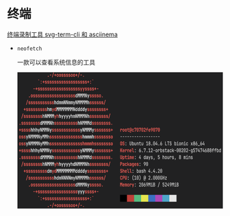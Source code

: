 # 终端
<p id="wuKvZEkavJFMpvUqs69oCy">

[终端录制工具 svg-term-cli 和 asciinema](./%E7%BB%88%E7%AB%AF%E5%BD%95%E5%88%B6%E5%B7%A5%E5%85%B7%20svg-term-cli%20%E5%92%8C%20asciinema/index.md)

</p>






- `neofetch`
	<p id="sRJpBoWV4gLw4nDmVqdcQU">
	
	一款可以查看系统信息的工具
	
	</p>
	<p id="jmcUKYCZYHNWfQUsxpmxqK">
	
	<img src="./assets/image0.png" width="611.000000" height="318.000000">
	
	</p>


<p id="tfW7DEArPbdgGbe7WHXyzG">



</p>


<p id="twkhjhX9dYhgXyvgGVFdAG">



</p>



